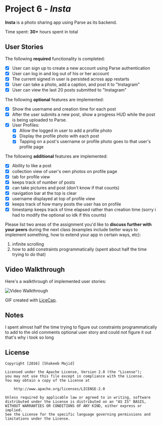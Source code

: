 # Project 6 - *Insta*

**Insta** is a photo sharing app using Parse as its backend.

Time spent: **30+** hours spent in total

## User Stories

The following **required** functionality is completed:

- [x] User can sign up to create a new account using Parse authentication
- [x] User can log in and log out of his or her account
- [x] The current signed in user is persisted across app restarts
- [x] User can take a photo, add a caption, and post it to "Instagram"
- [x] User can view the last 20 posts submitted to "Instagram"

The following **optional** features are implemented:

- [x] Show the username and creation time for each post
- [x] After the user submits a new post, show a progress HUD while the post is being uploaded to Parse.
- [x] User Profiles:
   - [x] Allow the logged in user to add a profile photo
   - [x] Display the profile photo with each post
   - [x] Tapping on a post's username or profile photo goes to that user's profile page

The following **additional** features are implemented:

- [x] Ability to like a post 
- [x] collection view of user's own photos on profile page
- [x] tab for profile view
- [x] keeps track of number of posts
- [x] can take pictures and post (don't know if that counts)
- [x] navigation bar at the top is clear
- [x] username displayed at top of profile view
- [x] keeps track of how many posts the user has on profile
- [x] timestamp keeps track of time elapsed rather than creation time (sorry i had to modify the optional so idk if this counts)

Please list two areas of the assignment you'd like to **discuss further with your peers** during the next class (examples include better ways to implement something, how to extend your app in certain ways, etc):

1. infinite scrolling
2. how to add constraints programmatically (spent about half the time trying to do that)

## Video Walkthrough 

Here's a walkthrough of implemented user stories:

<img src='http://i.imgur.com/2Gc512T.gifv' title='Video Walkthrough' width='' alt='Video Walkthrough' />

GIF created with [LiceCap](http://www.cockos.com/licecap/).

## Notes

I spent almost half the time trying to figure out constraints programmatically to add to the old comments optional user story and could not figure it out that's why i took so long 


## License

    Copyright [2016] [Shakeeb Majid]

    Licensed under the Apache License, Version 2.0 (the "License");
    you may not use this file except in compliance with the License.
    You may obtain a copy of the License at

        http://www.apache.org/licenses/LICENSE-2.0

    Unless required by applicable law or agreed to in writing, software
    distributed under the License is distributed on an "AS IS" BASIS,
    WITHOUT WARRANTIES OR CONDITIONS OF ANY KIND, either express or implied.
    See the License for the specific language governing permissions and
    limitations under the License.
